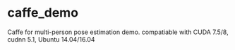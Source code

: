 # caffe_demo

Caffe for multi-person pose estimation demo. 
compatiable with CUDA 7.5/8, cudnn 5.1, Ubuntu 14.04/16.04
